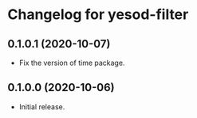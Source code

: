 # Changelog for yesod-filter

## 0.1.0.1 (2020-10-07)

- Fix the version of time package.

## 0.1.0.0 (2020-10-06)

- Initial release.
